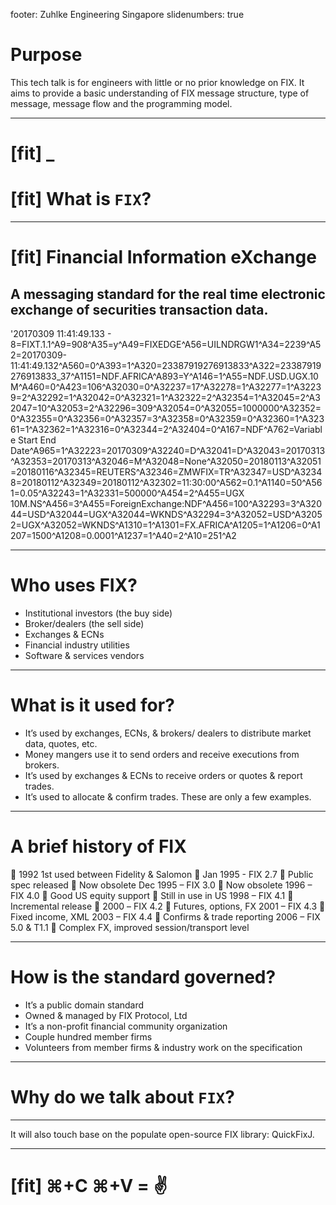 footer: Zuhlke Engineering Singapore
slidenumbers: true

# Purpose
This tech talk is for engineers with little or no prior knowledge on FIX. It aims to provide a basic understanding of FIX message structure, type of message, message flow and the programming model.

---

# [fit] _
# [fit] What is `FIX`?

---

# [fit] Financial Information eXchange

A messaging standard for the real time electronic exchange of securities transaction data.
---

'20170309 11:41:49.133 - 8=FIXT.1.1^A9=908^A35=y^A49=FIXEDGE^A56=UILNDRGW1^A34=2239^A52=20170309-11:41:49.132^A560=0^A393=1^A320=23387919276913833^A322=23387919276913833_37^A1151=NDF.AFRICA^A893=Y^A146=1^A55=NDF.USD.UGX.10M^A460=0^A423=106^A32030=0^A32237=17^A32278=1^A32277=1^A32239=2^A32292=1^A32042=0^A32321=1^A32322=2^A32354=1^A32045=2^A32047=10^A32053=2^A32296=309^A32054=0^A32055=1000000^A32352=0^A32355=0^A32356=0^A32357=3^A32358=0^A32359=0^A32360=1^A32361=1^A32362=1^A32316=0^A32344=2^A32404=0^A167=NDF^A762=Variable Start End Date^A965=1^A32223=20170309^A32240=D^A32041=D^A32043=20170313^A32353=20170313^A32046=M^A32048=None^A32050=20180113^A32051=20180116^A32345=REUTERS^A32346=ZMWFIX=TR^A32347=USD^A32348=20180112^A32349=20180112^A32302=11:30:00^A562=0.1^A1140=50^A561=0.05^A32243=1^A32331=500000^A454=2^A455=UGX 10M.NS^A456=3^A455=ForeignExchange:NDF^A456=100^A32293=3^A32044=USD^A32044=UGX^A32044=WKNDS^A32294=3^A32052=USD^A32052=UGX^A32052=WKNDS^A1310=1^A1301=FX.AFRICA^A1205=1^A1206=0^A1207=1500^A1208=0.0001^A1237=1^A40=2^A10=251^A2

---

# Who uses FIX?

- Institutional investors (the buy side)
- Broker/dealers (the sell side)
- Exchanges & ECNs
- Financial industry utilities
- Software & services vendors

---

#  What is it used for?
- It’s used by exchanges, ECNs, & brokers/ dealers to distribute market data, quotes, etc.
- Money mangers use it to send orders and receive executions from brokers.
- It’s used by exchanges & ECNs to receive orders or quotes & report trades.
- It’s used to allocate & confirm trades. These are only a few examples.

---

# A brief history of FIX
 1992 1st used between Fidelity & Salomon
 Jan 1995 - FIX 2.7
 Public spec released  Now obsolete
Dec 1995 – FIX 3.0  Now obsolete
1996 – FIX 4.0
 Good US equity support  Still in use in US
1998 – FIX 4.1
 Incremental release
 2000 – FIX 4.2
 Futures, options, FX 2001 – FIX 4.3
 Fixed income, XML 2003 – FIX 4.4
 Confirms & trade reporting
2006 – FIX 5.0 & T1.1
 Complex FX, improved session/transport level

---

# How is the standard governed?
- It’s a public domain standard
- Owned & managed by FIX Protocol, Ltd
- It’s a non-profit financial community organization
- Couple hundred member firms
- Volunteers from member firms & industry work on the specification

---

# Why do we talk about `FIX`?

---

It will also touch base on the populate open-source FIX library: QuickFixJ.

---

# [fit] ⌘+C ⌘+V = :v: